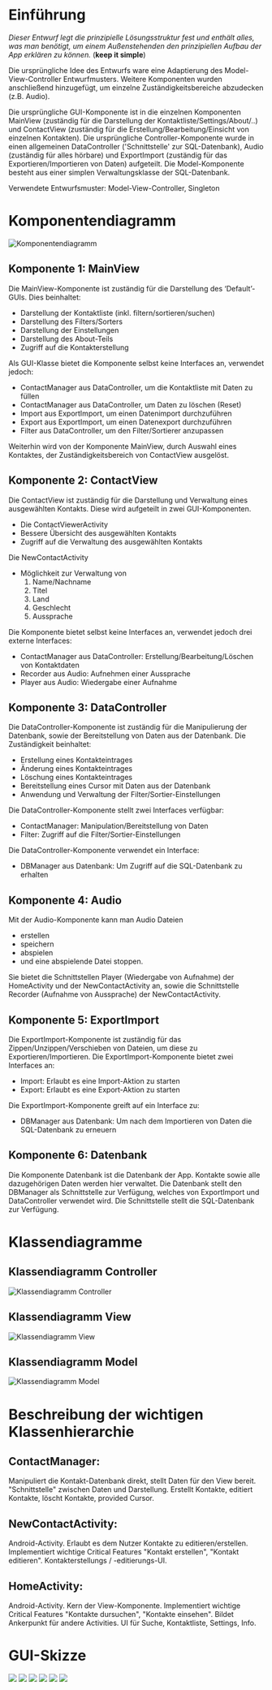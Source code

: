 # Einführung

*Dieser Entwurf legt die prinzipielle Lösungsstruktur fest und enthält alles, was man benötigt, um einem Außenstehenden den prinzipiellen Aufbau der App erklären zu können.* (**keep it simple**)


Die ursprüngliche Idee des Entwurfs ware eine Adaptierung des Model-View-Controller Entwurfmusters. 
Weitere Komponenten wurden anschließend hinzugefügt, um einzelne Zuständigkeitsbereiche abzudecken (z.B. Audio).

Die ursprüngliche GUI-Komponente ist in die einzelnen Komponenten MainView (zuständig für die Darstellung der Kontaktliste/Settings/About/..) und ContactView (zuständig für die Erstellung/Bearbeitung/Einsicht von einzelnen Kontakten).
Die ursprüngliche Controller-Komponente wurde in einen allgemeinen DataController ('Schnittstelle' zur SQL-Datenbank), Audio (zuständig für alles hörbare) und ExportImport (zuständig für das Exportieren/Importieren von Daten) aufgeteilt.
Die Model-Komponente besteht aus einer simplen Verwaltungsklasse der SQL-Datenbank.


Verwendete Entwurfsmuster: Model-View-Controller, Singleton

# Komponentendiagramm

![Komponentendiagramm](sketches/Komponentendiagramm.png)

## Komponente 1: MainView
Die MainView-Komponente ist zuständig für die Darstellung des ‘Default’-GUIs.
Dies beinhaltet: 
 - Darstellung der Kontaktliste (inkl. filtern/sortieren/suchen)
 - Darstellung des Filters/Sorters
 - Darstellung der Einstellungen
 - Darstellung des About-Teils
 - Zugriff auf die Kontakterstellung

Als GUI-Klasse bietet die Komponente selbst keine Interfaces an, verwendet jedoch:
 - ContactManager aus DataController, um die Kontaktliste mit Daten zu füllen
 - ContactManager aus DataController, um Daten zu löschen (Reset)
 - Import aus ExportImport, um einen Datenimport durchzuführen
 - Export aus ExportImport, um einen Datenexport durchzuführen
 - Filter aus DataController, um den Filter/Sortierer anzupassen

Weiterhin wird von der Komponente MainView, durch Auswahl eines Kontaktes, der Zuständigkeitsbereich von ContactView ausgelöst.  

## Komponente 2: ContactView
Die ContactView ist zuständig für die Darstellung und Verwaltung eines ausgewählten Kontakts.
Diese wird aufgeteilt in zwei GUI-Komponenten. 
 - Die ContactViewerActivity
 - Bessere Übersicht des ausgewählten Kontakts
 - Zugriff auf die Verwaltung des ausgewählten Kontakts

Die NewContactActivity
 - Möglichkeit zur Verwaltung von
    1. Name/Nachname
    2. Titel
    3. Land
    4. Geschlecht
    5. Aussprache

Die Komponente bietet selbst keine Interfaces an, verwendet jedoch drei externe Interfaces:
 - ContactManager aus DataController: Erstellung/Bearbeitung/Löschen von Kontaktdaten
 - Recorder aus Audio: Aufnehmen einer Aussprache
 - Player aus Audio: Wiedergabe einer Aufnahme


## Komponente 3: DataController
Die DataController-Komponente ist zuständig für die Manipulierung der Datenbank, sowie der Bereitstellung von Daten aus der Datenbank. Die Zuständigkeit beinhaltet:
 - Erstellung eines Kontakteintrages
 - Änderung eines Kontakteintrages
 - Löschung eines Kontakteintrages
 - Bereitstellung eines Cursor mit Daten aus der Datenbank
 - Anwendung und Verwaltung der Filter/Sortier-Einstellungen

Die DataController-Komponente stellt zwei Interfaces verfügbar:
 - ContactManager: Manipulation/Bereitstellung von Daten
 - Filter: Zugriff auf die Filter/Sortier-Einstellungen

Die DataController-Komponente verwendet ein Interface:
 - DBManager aus Datenbank: Um Zugriff auf die SQL-Datenbank zu erhalten  


## Komponente 4: Audio
Mit der Audio-Komponente kann man Audio Dateien
- erstellen
- speichern
- abspielen
- und eine abspielende Datei stoppen.

Sie bietet die Schnittstellen Player (Wiedergabe von Aufnahme) der HomeActivity und der NewContactActivity an, 
sowie die Schnittstelle Recorder (Aufnahme von Aussprache) der NewContactActivity.

## Komponente 5: ExportImport
Die ExportImport-Komponente ist zuständig für das Zippen/Unzippen/Verschieben von Dateien, um diese zu Exportieren/Importieren. 
Die ExportImport-Komponente bietet zwei Interfaces an:
 - Import: Erlaubt es eine Import-Aktion zu starten
 - Export: Erlaubt es eine Export-Aktion zu starten

Die ExportImport-Komponente greift auf ein Interface zu:
 - DBManager aus Datenbank: Um nach dem Importieren von Daten die SQL-Datenbank zu erneuern  

## Komponente 6: Datenbank
Die Komponente Datenbank ist die Datenbank der App. Kontakte sowie alle dazugehörigen Daten werden hier verwaltet.
Die Datenbank stellt den DBManager als Schnittstelle zur Verfügung, welches von ExportImport und DataController verwendet wird. Die Schnittstelle stellt die SQL-Datenbank zur Verfügung.



# Klassendiagramme

## Klassendiagramm Controller

![Klassendiagramm Controller](sketches/cd_Controller.png)

## Klassendiagramm View
![Klassendiagramm View](sketches/cd_View.png)

## Klassendiagramm Model
![Klassendiagramm Model](sketches/cd_Model.png)


# Beschreibung der wichtigen Klassenhierarchie


## ContactManager:
Manipuliert die Kontakt-Datenbank direkt, stellt Daten für den View bereit. 
"Schnittstelle" zwischen Daten und Darstellung. 
Erstellt Kontakte, editiert Kontakte, löscht Kontakte, provided Cursor.

## NewContactActivity:
Android-Activity.
Erlaubt es dem Nutzer Kontakte zu editieren/erstellen. 
Implementiert wichtige Critical Features "Kontakt erstellen", "Kontakt editieren".
Kontakterstellungs / -editierungs-UI.

## HomeActivity:
Android-Activity.
Kern der View-Komponente.
Implementiert wichtige Critical Features "Kontakte dursuchen", "Kontakte einsehen".
Bildet Ankerpunkt für andere Activities.
UI für Suche, Kontaktliste, Settings, Info.

# GUI-Skizze

![](sketches/Skizze-1.png)
![](sketches/Skizze-2.png)
![](sketches/Skizze-3.png)
![](sketches/Skizze-4.png)
![](sketches/Skizze-5.png)
![](sketches/Skizze-6.png)

